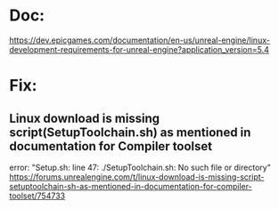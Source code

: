 # Doc:
https://dev.epicgames.com/documentation/en-us/unreal-engine/linux-development-requirements-for-unreal-engine?application_version=5.4

# Fix:
## Linux download is missing script(SetupToolchain.sh) as mentioned in documentation for Compiler toolset
error: "Setup.sh: line 47: ./SetupToolchain.sh: No such file or directory"
https://forums.unrealengine.com/t/linux-download-is-missing-script-setuptoolchain-sh-as-mentioned-in-documentation-for-compiler-toolset/754733
